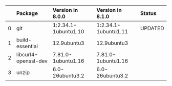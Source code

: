 <!-- markdown-link-check-disable -->

|    | Package              | Version in 8.0.0     | Version in 8.1.0     | Status   |
|---:|:---------------------|:---------------------|:---------------------|:---------|
|  0 | git                  | 1:2.34.1-1ubuntu1.10 | 1:2.34.1-1ubuntu1.11 | UPDATED  |
|  1 | build-essential      | 12.9ubuntu3          | 12.9ubuntu3          |          |
|  2 | libcurl4-openssl-dev | 7.81.0-1ubuntu1.16   | 7.81.0-1ubuntu1.16   |          |
|  3 | unzip                | 6.0-26ubuntu3.2      | 6.0-26ubuntu3.2      |          |